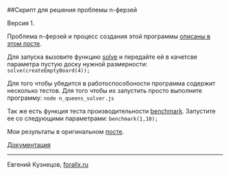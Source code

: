 ##Скрипт для решения проблемы n-ферзей

Версия 1.

Проблема n-ферзей и процесс создания этой программы [описаны в этом посте](http://forallx.ru).

Для запуска вызовите функцию [solve](https://rawgithub.com/ch-ms/n-queens-problem-solver/master/doc/global.html#solve)
и передайте ей в качетсве параметра пустую доску нужной размерности:
`solve(createEmptyBoard(4));`

Для того чтобы убедится в работоспособоности программа содержит несколько тестов. Для того чтобы
их запустить просто выполните программу:
`node n_queens_solver.js`

Так же есть функция теста производительности [benchmark](https://rawgithub.com/ch-ms/n-queens-problem-solver/master/doc/global.html#benchmark).
Запустите ее со следующими параметрами:
`benchmark(1,10);`

Мои результаты в оригинальном [посте](http://forallx.ru).

[Документация](https://rawgithub.com/ch-ms/n-queens-problem-solver/master/doc/global.html)

---
Евгений Кузнецов, [forallx.ru](http://forallx.ru)

